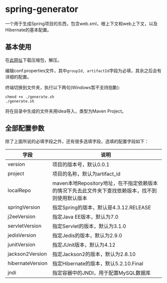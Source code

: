 # spring-generator
一个用于生成Spring项目的东西，包含web.xml，根上下文和web上下文，以及Hibernate的基本配置。

## 基本使用
在[此网址](http://ok34fi9ya.bkt.clouddn.com/spring-generator-0.0.6.zip)下载压缩包，解压。

编辑conf.properties文件，其中``groupId, artifactId``字段为必填，其余之后会有详细的配置。

终端切换到文件夹，执行以下两句(Windows暂不支持抱歉):

    chmod +x ./generate.sh
    ./generate.sh

将在目录中生成的文件夹用Idea导入，类型为Maven Project。

## 全部配置参数
除了上面所说的必填字段之外，还有很多选填字段，选填的配置字段如下：

|字段|说明|
|---|---|
|version|项目的版本号，默认0.0.1|
|project|项目的名称，默认为artifact_id|
|localRepo|maven本地Repository地址，在不指定依赖版本的情况下先去此文件夹下查找依赖版本，找不到则使用默认版本|
|springVersion|指定Spring的版本，默认是4.3.12.RELEASE|
|j2eeVersion|指定Java EE版本，默认为7.0|
|servletVersion|指定Servlet的版本，默认为3.1.0|
|jedisVersion|指定Jedis的版本，默认为2.9.0|
|junitVersion|指定JUnit版本，默认为4.12|
|jackson2Version|指定Jackson2的版本，默认为2.8.10|
|hibernateVersion|指定Hibernate的版本，默认5.2.10.Final|
|jndi|指定容器中的JNDI，用于配置MySQL数据库|